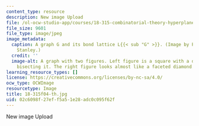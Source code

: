 ```yaml
---
content_type: resource
description: New image Upload
file: /ol-ocw-studio-app/courses/18-315-combinatorial-theory-hyperplane-arrangements-fall-2004/02c6098f27eff5a51e28adc0c095f62f_18-315f04-th.jpg
file_size: 9601
file_type: image/jpeg
image_metadata:
  caption: A graph G and its bond lattice L{{< sub "G" >}}. (Image by Prof. Richard
    Stanley.)
  credit: ''
  image-alt: A graph with two figures. Left figure is a square with a diagonal line
    bisecting it. The right figure looks almost like a faceted diamond.
learning_resource_types: []
license: https://creativecommons.org/licenses/by-nc-sa/4.0/
ocw_type: OCWImage
resourcetype: Image
title: 18-315f04-th.jpg
uid: 02c6098f-27ef-f5a5-1e28-adc0c095f62f
---
```

New image Upload